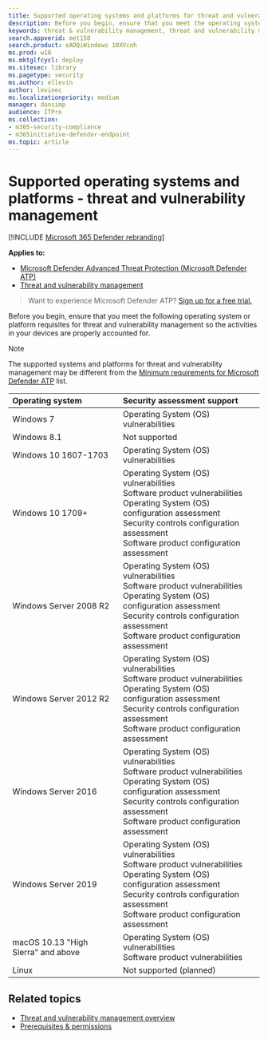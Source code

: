 ```yaml
---
title: Supported operating systems and platforms for threat and vulnerability management
description: Before you begin, ensure that you meet the operating system or platform requisites for threat and vulnerability management so the activities in your all devices are properly accounted for.
keywords: threat & vulnerability management, threat and vulnerability management, operating system, platform requirements, prerequisites, mdatp-tvm supported os, mdatp-tvm,
search.appverid: met150
search.product: eADQiWindows 10XVcnh
ms.prod: w10
ms.mktglfcycl: deploy
ms.sitesec: library
ms.pagetype: security
ms.author: ellevin
author: levinec
ms.localizationpriority: medium
manager: dansimp
audience: ITPro
ms.collection: 
- m365-security-compliance 
- m365initiative-defender-endpoint 
ms.topic: article
---
```

# Supported operating systems and platforms - threat and vulnerability management

[!INCLUDE [Microsoft 365 Defender rebranding](../../includes/microsoft-defender.md)]


**Applies to:**

- [Microsoft Defender Advanced Threat Protection (Microsoft Defender ATP)](https://go.microsoft.com/fwlink/p/?linkid=2069559)
- [Threat and vulnerability management](next-gen-threat-and-vuln-mgt.md)

>Want to experience Microsoft Defender ATP? [Sign up for a free trial.](https://www.microsoft.com/microsoft-365/windows/microsoft-defender-atp?ocid=docs-wdatp-portaloverview-abovefoldlink)

Before you begin, ensure that you meet the following operating system or platform requisites for threat and vulnerability management so the activities in your devices are properly accounted for.

>[!NOTE]
>The supported systems and platforms for threat and vulnerability management may be different from the [Minimum requirements for Microsoft Defender ATP](minimum-requirements.md) list.

Operating system | Security assessment support
:---|:---
Windows 7 | Operating System (OS) vulnerabilities
Windows 8.1 | Not supported
Windows 10 1607-1703 | Operating System (OS) vulnerabilities
Windows 10 1709+ |Operating System (OS) vulnerabilities<br/>Software product vulnerabilities<br/>Operating System (OS) configuration assessment<br/>Security controls configuration assessment<br/>Software product configuration assessment
Windows Server 2008 R2 | Operating System (OS) vulnerabilities<br/>Software product vulnerabilities<br/>Operating System (OS) configuration assessment<br/>Security controls configuration assessment<br/>Software product configuration assessment
Windows Server 2012 R2 | Operating System (OS) vulnerabilities<br/>Software product vulnerabilities<br/>Operating System (OS) configuration assessment<br/>Security controls configuration assessment<br/>Software product configuration assessment
Windows Server 2016 | Operating System (OS) vulnerabilities<br/>Software product vulnerabilities<br/>Operating System (OS) configuration assessment<br/>Security controls configuration assessment<br/>Software product configuration assessment
Windows Server 2019 | Operating System (OS) vulnerabilities<br/>Software product vulnerabilities<br/>Operating System (OS) configuration assessment<br/>Security controls configuration assessment<br/>Software product configuration assessment
macOS 10.13 "High Sierra" and above | Operating System (OS) vulnerabilities<br/>Software product vulnerabilities 
Linux | Not supported (planned)

## Related topics

- [Threat and vulnerability management overview](next-gen-threat-and-vuln-mgt.md)
- [Prerequisites & permissions](tvm-prerequisites.md)
